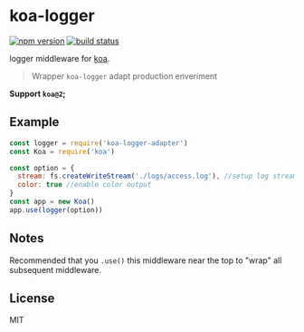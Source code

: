 
# koa-logger

[![npm version][npm-image]][npm-url]
[![build status][travis-image]][travis-url]

 logger middleware for [koa](https://github.com/Luncher/logger).


>Wrapper `koa-logger` adapt production enveriment

__Support `koa@2`;__


## Example

```js
const logger = require('koa-logger-adapter')
const Koa = require('koa')

const option = {
  stream: fs.createWriteStream('./logs/access.log'), //setup log stream(default is process.stdout)
  color: true //enable color output
}
const app = new Koa()
app.use(logger(option))
```

## Notes

  Recommended that you `.use()` this middleware near the top
  to "wrap" all subsequent middleware.

## License

  MIT

[npm-image]: https://img.shields.io/npm/v/koa-logger-adapter.svg?style=flat-square
[npm-url]: https://www.npmjs.com/package/koa-logger-adapter
[travis-image]: https://img.shields.io/travis/Luncher/logger.svg?style=flat-square
[travis-url]: https://travis-ci.org/Luncher/logger
